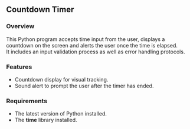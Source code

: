 ## Countdown Timer

<h3>Overview</h3>

<p>This Python program accepts time input from the user, displays a countdown on the screen and alerts the user once the time is elapsed.<br> It includes an input validation process as well as error handling protocols.</p>

<h3>Features</h3>

<ul>
  <li>
    Countdown display for visual tracking.
  </li>
  <li>
    Sound alert to prompt the user after the timer has ended.
  </li>
</ul>

<h3>Requirements</h3>

<ul>
  <li>
    The latest version of Python installed.
  </li>
  <li>
    The <b>time</b> library installed.</li>
</ul>


